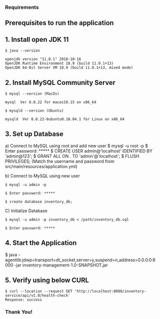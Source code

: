 ### Requirements

## Prerequisites to run the application
 
## 1. Install open JDK 11
	$ java --version

	openjdk version "11.0.1" 2018-10-16
	OpenJDK Runtime Environment 18.9 (build 11.0.1+13)
	OpenJDK 64-Bit Server VM 18.9 (build 11.0.1+13, mixed mode)
 
## 2. Install MySQL Community Server
	$ mysql --version (MacOs)

	mysql  Ver 8.0.22 for macos10.15 on x86_64
 
	$ mysqld --version (Ubuntu)

	mysqld  Ver 8.0.22-0ubuntu0.18.04.1 for Linux on x86_64
 
## 3. Set up Database
a) Connect to MySQL using root and add new user
   $ mysql -u root -p
   $ Enter password: *****
   $ CREATE USER admin@'localhost' IDENTIFIED BY 'admin@123';
   $ GRANT ALL ON *.* TO 'admin'@'localhost';
   $ FLUSH PRIVILEGES;
(Match the username and password from src/main/resources/application.yml)

b) Connect to MySQL using new user

   	$ mysql -u admin -p
   
   	$ Enter password: *****
   
   	$ create database inventory_db;
 
 C) Initialize Database
 
	$ mysql -u admin -p inventory_db < /path/inventory_db.sql
	
	$ Enter password: *****
	
 
## 4. Start the Application

   $ java -agentlib:jdwp=transport=dt_socket,server=y,suspend=n,address=0.0.0.0:8000 -jar inventory-management-1.0-SNAPSHOT.jar
 
## 5. Verify using below CURL

	$ curl --location --request GET 'http://localhost:8080/inventory-service/api/v1.0/health-check'
	Response: success
 
### Thank You!
